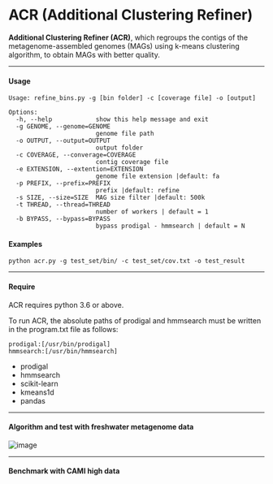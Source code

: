 # ACR (Additional Clustering Refiner)

__Additional Clustering Refiner (ACR)__, which regroups the contigs of the metagenome-assembled genomes (MAGs) using k-means clustering algorithm, to obtain MAGs with better quality. 

----
#### __Usage__
```
Usage: refine_bins.py -g [bin folder] -c [coverage file] -o [output]

Options:
  -h, --help            show this help message and exit
  -g GENOME, --genome=GENOME
                        genome file path
  -o OUTPUT, --output=OUTPUT
                        output folder
  -c COVERAGE, --converage=COVERAGE
                        contig coverage file
  -e EXTENSION, --extention=EXTENSION
                        genome file extension |default: fa
  -p PREFIX, --prefix=PREFIX
                        prefix |default: refine
  -s SIZE, --size=SIZE  MAG size filter |default: 500k
  -t THREAD, --thread=THREAD
                        number of workers | default = 1
  -b BYPASS, --bypass=BYPASS
                        bypass prodigal - hmmsearch | default = N
```

#### __Examples__
`python acr.py -g test_set/bin/ -c test_set/cov.txt -o test_result`

----
#### __Require__

ACR requires python 3.6 or above. 

To run ACR, the absolute paths of prodigal and hmmsearch must be written in the program.txt file as follows:

```
prodigal:[/usr/bin/prodigal]
hmmsearch:[/usr/bin/hmmsearch]
 ```

- prodigal
- hmmsearch
- scikit-learn
- kmeans1d
- pandas

----
#### __Algorithm and test with freshwater metagenome data__

![image](https://user-images.githubusercontent.com/39515472/94560202-407d3300-029d-11eb-95ed-cd319f6171c4.png)

----
#### __Benchmark with CAMI high data__

